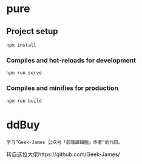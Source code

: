 # pure

## Project setup
```
npm install
```

### Compiles and hot-reloads for development
```
npm run serve
```

### Compiles and minifies for production
```
npm run build
```

# ddBuy
    学习“Geek-James 公众号「前端甜甜圈」作者“的代码。
转自这位大佬https://github.com/Geek-James/
